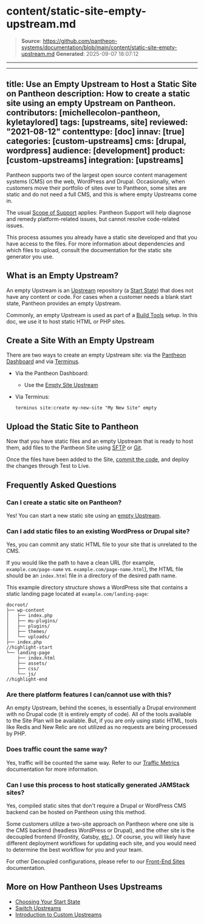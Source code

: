 # content/static-site-empty-upstream.md

> **Source**: https://github.com/pantheon-systems/documentation/blob/main/content/static-site-empty-upstream.md
> **Generated**: 2025-09-07 18:07:12

---

---
title: Use an Empty Upstream to Host a Static Site on Pantheon
description: How to create a static site using an empty Upstream on Pantheon.
contributors: [michellecolon-pantheon, kyletaylored]
tags: [upstreams, site]
reviewed: "2021-08-12"
contenttype: [doc]
innav: [true]
categories: [custom-upstreams]
cms: [drupal, wordpress]
audience: [development]
product: [custom-upstreams]
integration: [upstreams]
---


Pantheon supports two of the largest open source content management systems (CMS) on the web, WordPress and Drupal. Occasionally, when customers move their portfolio of sites over to Pantheon, some sites are static and do not need a full CMS, and this is where empty Upstreams come in.

The usual [Scope of Support](/guides/support/) applies: Pantheon Support will help diagnose and remedy platform-related issues, but cannot resolve code-related issues.

This process assumes you already have a static site developed and that you have access to the files. For more information about dependencies and which files to upload, consult the documentation for the static site generator you use.

## What is an Empty Upstream?

An empty Upstream is an [Upstream](/guides/custom-upstream) repository (a [Start State](/start-state)) that does not have any content or code. For cases when a customer needs a blank start state, Pantheon provides an empty Upstream.

Commonly, an empty Upstream is used as part of a [Build Tools](/guides/build-tools) setup. In this doc, we use it to host static HTML or PHP sites.

## Create a Site With an Empty Upstream

<Youtube src="PTVqXxwOJ4Q" title="Pantheon Static Site and Empty Upstreams" />

There are two ways to create an empty Upstream site: via the [Pantheon Dashboard](/guides/legacy-dashboard/create-sites) and via [Terminus](/terminus).

- Via the Pantheon Dashboard:

  - Use the [Empty Site Upstream](https://dashboard.pantheon.io/sites/create?upstream_id=4c7176de-e079-eed1-154d-44d5a9945b65)

- Via Terminus:

  ```bash{promptUser: user}
  terminus site:create my-new-site "My New Site" empty
  ```

## Upload the Static Site to Pantheon

Now that you have static files and an empty Upstream that is ready to host them, add files to the Pantheon Site using [SFTP](/guides/sftp) or [Git](/guides/git/git-config).

Once the files have been added to the Site, [commit the code](/guides/sftp/sftp-development), and deploy the changes through Test to Live.

## Frequently Asked Questions

### Can I create a static site on Pantheon?

Yes! You can start a new static site using an [empty Upstream](https://dashboard.pantheon.io/sites/create?upstream_id=4c7176de-e079-eed1-154d-44d5a9945b65).

### Can I add static files to an existing WordPress or Drupal site?

Yes, you can commit any static HTML file to your site that is unrelated to the CMS.

If you would like the path to have a clean URL (for example, `example.com/page-name` vs. `example.com/page-name.html`), the HTML file should be an `index.html` file in a directory of the desired path name.

This example directory structure shows a WordPress site that contains a static landing page located at `example.com/landing-page`:

```bash:title=docroot/
docroot/
├── wp-content
│   ├── index.php
│   ├── mu-plugins/
│   ├── plugins/
│   ├── themes/
│   └── uploads/
├── index.php
//highlight-start
└── landing-page
    ├── index.html
    ├── assets/
    ├── css/
    └── js/
//highlight-end
```

### Are there platform features I can/cannot use with this?

An empty Upstream, behind the scenes, is essentially a Drupal environment with no Drupal code (it is entirely empty of code). All of the tools available to the Site Plan will be available. But, if you are only using static HTML, tools like Redis and New Relic are not utilized as no requests are being processed by PHP.

### Does traffic count the same way?

Yes, traffic will be counted the same way. Refer to our [Traffic Metrics](/guides/account-mgmt/traffic) documentation for more information.

### Can I use this process to host statically generated JAMStack sites?

Yes, compiled static sites that don't require a Drupal or WordPress CMS backend can be hosted on Pantheon using this method.

Some customers utilize a two-site approach on Pantheon where one site is the CMS backend (headless WordPress or Drupal), and the other site is the decoupled frontend (Frontity, Gatsby, [etc.](https://jamstack.org/generators/)). Of course, you will likely have different deployment workflows for updating each site, and you would need to determine the best workflow for you and your team.

For other Decoupled configurations, please refer to our [Front-End Sites](/guides/decoupled/overview) documentation.

## More on How Pantheon Uses Upstreams

- [Choosing Your Start State](/start-state)
- [Switch Upstreams](/terminus/examples#switch-upstreams)
- [Introduction to Custom Upstreams](/guides/custom-upstream)
